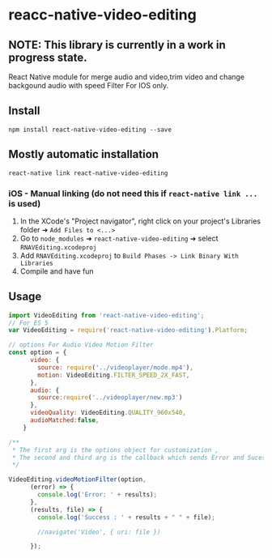 # reacc-native-video-editing

## NOTE: This library is currently in a work in progress state.

React Native module for merge audio and video,trim video and change backgound audio with speed Filter For IOS only.

## Install

`npm install react-native-video-editing --save`

## Mostly automatic installation

`react-native link react-native-video-editing`



### iOS - Manual linking (do not need this if `react-native link ...` is used)

1. In the XCode's "Project navigator", right click on your project's Libraries folder ➜ `Add Files to <...>`
2. Go to `node_modules` ➜ `react-native-video-editing`  ➜ select `RNAVEditing.xcodeproj`
3. Add `RNAVEditing.xcodeproj` to `Build Phases -> Link Binary With Libraries`
4. Compile and have fun

## Usage 

```javascript
import VideoEditing from 'react-native-video-editing';
// For ES 5
var VideoEditing = require('react-native-video-editing').Platform;

// options For Audio Video Motion Filter
const option = {
      video: {
        source: require('../videoplayer/mode.mp4'),
        motion: VideoEditing.FILTER_SPEED_2X_FAST,
      },
      audio: {
        source:require('../videoplayer/new.mp3')
      },
      videoQuality: VideoEditing.QUALITY_960x540,
      audioMatched:false,
    }

/**
 * The first arg is the options object for customization ,
 * The second and third arg is the callback which sends Error and Sucess.
 */

VideoEditing.videoMotionFilter(option,
      (error) => {
        console.log('Error: ' + results);
      },
      (results, file) => {
        console.log('Success : ' + results + " " + file);

        //navigate('Video', { uri: file })

      });
```
